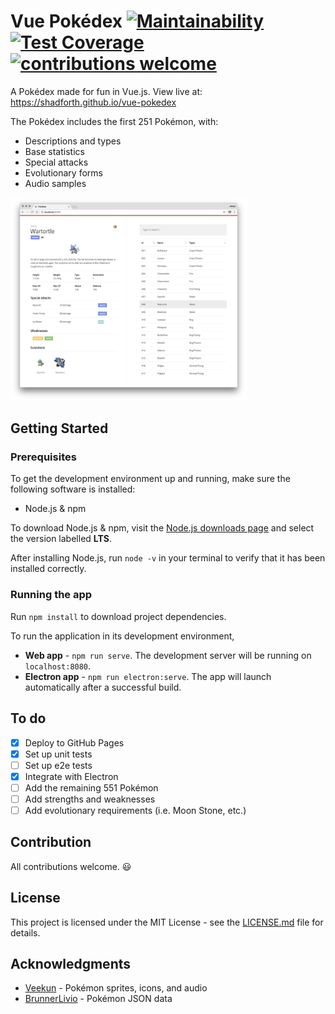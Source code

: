 # Vue Pokédex [![Maintainability](https://api.codeclimate.com/v1/badges/fb4793225019f84f2383/maintainability)](https://codeclimate.com/github/shadforth/vue-pokedex/maintainability) [![Test Coverage](https://api.codeclimate.com/v1/badges/fb4793225019f84f2383/test_coverage)](https://codeclimate.com/github/shadforth/vue-pokedex/test_coverage) [![contributions welcome](https://img.shields.io/badge/contributions-welcome-brightgreen.svg?style=flat)](https://github.com/shadforth/vue-pokedex/issues)

A Pokédex made for fun in Vue.js. View live at: https://shadforth.github.io/vue-pokedex

The Pokédex includes the first 251 Pokémon, with:

- Descriptions and types
- Base statistics
- Special attacks
- Evolutionary forms
- Audio samples

<img src="public/screenshot_v2.png" alt="Vue Pokédex" style="max-width:75%;margin: 0 auto;">

## Getting Started

### Prerequisites

To get the development environment up and running, make sure the following software is installed:

- Node.js & npm

To download Node.js & npm, visit the [Node.js downloads page](https://nodejs.org/en/download/) and select the version labelled **LTS**.

After installing Node.js, run `node -v` in your terminal to verify that it has been installed correctly.

### Running the app

Run `npm install` to download project dependencies.

To run the application in its development environment,

- **Web app** - `npm run serve`. The development server will be running on `localhost:8080`.
- **Electron app** - `npm run electron:serve`. The app will launch automatically after a successful build.

## To do

- [x] Deploy to GitHub Pages
- [x] Set up unit tests
- [ ] Set up e2e tests
- [x] Integrate with Electron
- [ ] Add the remaining 551 Pokémon
- [ ] Add strengths and weaknesses
- [ ] Add evolutionary requirements (i.e. Moon Stone, etc.)

## Contribution

All contributions welcome. 😃

## License

This project is licensed under the MIT License - see the [LICENSE.md](LICENSE.md) file for details.

## Acknowledgments

- [Veekun](https://veekun.com/dex/downloads) - Pokémon sprites, icons, and audio
- [BrunnerLivio](https://github.com/BrunnerLivio) - Pokémon JSON data
